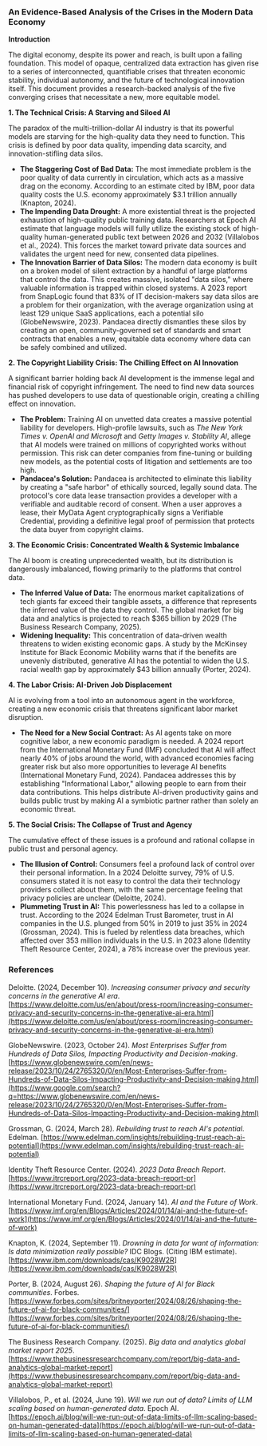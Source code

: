 ### **An Evidence-Based Analysis of the Crises in the Modern Data Economy**

**Introduction**

The digital economy, despite its power and reach, is built upon a failing foundation. This model of opaque, centralized data extraction has given rise to a series of interconnected, quantifiable crises that threaten economic stability, individual autonomy, and the future of technological innovation itself. This document provides a research-backed analysis of the five converging crises that necessitate a new, more equitable model.

**1\. The Technical Crisis: A Starving and Siloed AI**

The paradox of the multi-trillion-dollar AI industry is that its powerful models are starving for the high-quality data they need to function. This crisis is defined by poor data quality, impending data scarcity, and innovation-stifling data silos.

* **The Staggering Cost of Bad Data:** The most immediate problem is the poor quality of data currently in circulation, which acts as a massive drag on the economy. According to an estimate cited by IBM, poor data quality costs the U.S. economy approximately $3.1 trillion annually (Knapton, 2024).  
* **The Impending Data Drought:** A more existential threat is the projected exhaustion of high-quality public training data. Researchers at Epoch AI estimate that language models will fully utilize the existing stock of high-quality human-generated public text between 2026 and 2032 (Villalobos et al., 2024). This forces the market toward private data sources and validates the urgent need for new, consented data pipelines.  
* **The Innovation Barrier of Data Silos:** The modern data economy is built on a broken model of silent extraction by a handful of large platforms that control the data. This creates massive, isolated "data silos," where valuable information is trapped within closed systems. A 2023 report from SnapLogic found that 83% of IT decision-makers say data silos are a problem for their organization, with the average organization using at least 129 unique SaaS applications, each a potential silo (GlobeNewswire, 2023). Pandacea directly dismantles these silos by creating an open, community-governed set of standards and smart contracts that enables a new, equitable data economy where data can be safely combined and utilized.

**2\. The Copyright Liability Crisis: The Chilling Effect on AI Innovation**

A significant barrier holding back AI development is the immense legal and financial risk of copyright infringement. The need to find new data sources has pushed developers to use data of questionable origin, creating a chilling effect on innovation.

* **The Problem:** Training AI on unvetted data creates a massive potential liability for developers. High-profile lawsuits, such as *The New York Times v. OpenAI and Microsoft* and *Getty Images v. Stability AI*, allege that AI models were trained on millions of copyrighted works without permission. This risk can deter companies from fine-tuning or building new models, as the potential costs of litigation and settlements are too high.  
* **Pandacea's Solution:** Pandacea is architected to eliminate this liability by creating a "safe harbor" of ethically sourced, legally sound data. The protocol's core data lease transaction provides a developer with a verifiable and auditable record of consent. When a user approves a lease, their MyData Agent cryptographically signs a Verifiable Credential, providing a definitive legal proof of permission that protects the data buyer from copyright claims.

**3\. The Economic Crisis: Concentrated Wealth & Systemic Imbalance**

The AI boom is creating unprecedented wealth, but its distribution is dangerously imbalanced, flowing primarily to the platforms that control data.

* **The Inferred Value of Data:** The enormous market capitalizations of tech giants far exceed their tangible assets, a difference that represents the inferred value of the data they control. The global market for big data and analytics is projected to reach $365 billion by 2029 (The Business Research Company, 2025).  
* **Widening Inequality:** This concentration of data-driven wealth threatens to widen existing economic gaps. A study by the McKinsey Institute for Black Economic Mobility warns that if the benefits are unevenly distributed, generative AI has the potential to widen the U.S. racial wealth gap by approximately $43 billion annually (Porter, 2024).

**4\. The Labor Crisis: AI-Driven Job Displacement**

AI is evolving from a tool into an autonomous agent in the workforce, creating a new economic crisis that threatens significant labor market disruption.

* **The Need for a New Social Contract:** As AI agents take on more cognitive labor, a new economic paradigm is needed. A 2024 report from the International Monetary Fund (IMF) concluded that AI will affect nearly 40% of jobs around the world, with advanced economies facing greater risk but also more opportunities to leverage AI benefits (International Monetary Fund, 2024). Pandacea addresses this by establishing "Informational Labor," allowing people to earn from their data contributions. This helps distribute AI-driven productivity gains and builds public trust by making AI a symbiotic partner rather than solely an economic threat.

**5\. The Social Crisis: The Collapse of Trust and Agency**

The cumulative effect of these issues is a profound and rational collapse in public trust and personal agency.

* **The Illusion of Control:** Consumers feel a profound lack of control over their personal information. In a 2024 Deloitte survey, 79% of U.S. consumers stated it is not easy to control the data their technology providers collect about them, with the same percentage feeling that privacy policies are unclear (Deloitte, 2024).  
* **Plummeting Trust in AI:** This powerlessness has led to a collapse in trust. According to the 2024 Edelman Trust Barometer, trust in AI companies in the U.S. plunged from 50% in 2019 to just 35% in 2024 (Grossman, 2024). This is fueled by relentless data breaches, which affected over 353 million individuals in the U.S. in 2023 alone (Identity Theft Resource Center, 2024), a 78% increase over the previous year.

### **References**

Deloitte. (2024, December 10). *Increasing consumer privacy and security concerns in the generative AI era*. [https://www.deloitte.com/us/en/about/press-room/increasing-consumer-privacy-and-security-concerns-in-the-generative-ai-era.html](https://www.deloitte.com/us/en/about/press-room/increasing-consumer-privacy-and-security-concerns-in-the-generative-ai-era.html)

GlobeNewswire. (2023, October 24). *Most Enterprises Suffer from Hundreds of Data Silos, Impacting Productivity and Decision-making*. [https://www.globenewswire.com/en/news-release/2023/10/24/2765320/0/en/Most-Enterprises-Suffer-from-Hundreds-of-Data-Silos-Impacting-Productivity-and-Decision-making.html](https://www.google.com/search?q=https://www.globenewswire.com/en/news-release/2023/10/24/2765320/0/en/Most-Enterprises-Suffer-from-Hundreds-of-Data-Silos-Impacting-Productivity-and-Decision-making.html)

Grossman, G. (2024, March 28). *Rebuilding trust to reach AI's potential*. Edelman. [https://www.edelman.com/insights/rebuilding-trust-reach-ai-potential](https://www.edelman.com/insights/rebuilding-trust-reach-ai-potential)

Identity Theft Resource Center. (2024). *2023 Data Breach Report*. [https://www.itrcreport.org/2023-data-breach-report-pr](https://www.itrcreport.org/2023-data-breach-report-pr)

International Monetary Fund. (2024, January 14). *AI and the Future of Work*. [https://www.imf.org/en/Blogs/Articles/2024/01/14/ai-and-the-future-of-work](https://www.imf.org/en/Blogs/Articles/2024/01/14/ai-and-the-future-of-work)

Knapton, K. (2024, September 11). *Drowning in data for want of information: Is data minimization really possible?* IDC Blogs. (Citing IBM estimate). [https://www.ibm.com/downloads/cas/K9028W2R](https://www.ibm.com/downloads/cas/K9028W2R)

Porter, B. (2024, August 26). *Shaping the future of AI for Black communities*. Forbes. [https://www.forbes.com/sites/britneyporter/2024/08/26/shaping-the-future-of-ai-for-black-communities/](https://www.forbes.com/sites/britneyporter/2024/08/26/shaping-the-future-of-ai-for-black-communities/)

The Business Research Company. (2025). *Big data and analytics global market report 2025*. [https://www.thebusinessresearchcompany.com/report/big-data-and-analytics-global-market-report](https://www.thebusinessresearchcompany.com/report/big-data-and-analytics-global-market-report)

Villalobos, P., et al. (2024, June 19). *Will we run out of data? Limits of LLM scaling based on human-generated data*. Epoch AI. [https://epoch.ai/blog/will-we-run-out-of-data-limits-of-llm-scaling-based-on-human-generated-data](https://epoch.ai/blog/will-we-run-out-of-data-limits-of-llm-scaling-based-on-human-generated-data)